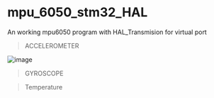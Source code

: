 # mpu_6050_stm32_HAL

An working mpu6050 program with HAL_Transmision for virtual port 

> ACCELEROMETER

![image](https://github.com/Tranquil837/mpu_6050_stm32_HAL/assets/123855482/bbb297ee-e358-4cb4-940a-470742bd6978)


> GYROSCOPE

> Temperature
